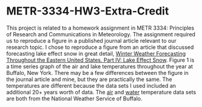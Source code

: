 # METR-3334-HW3-Extra-Credit
This project is related to a homework assignment in METR 3334: Principles of Research and Communications in Meteorology. The assignment required us to reproduce a figure in a published journal article relevant to our research topic. I chose to reproduce a figure from an article that discussed forecasting lake effect snow in great detail, [Winter Weather Forecasting Throughout the Eastern United States. Part IV: Lake Effect Snow](https://doi.org/10.1175/1520-0434(1995)010%3C0061:WWFTTE%3E2.0.CO;2). Figure 1 is a time series graph of the air and lake temperatures throughout the year at Buffalo, New York. There may be a few differences between the figure in the journal article and mine, but they are practically the same. The temperatures are different because the data sets I used included an additional 20+ years worth of data. The [air](https://www.weather.gov/buf/BUFtemp) and [water](https://www.weather.gov/buf/Hist_LakeTemps) temperature data sets are both from the National Weather Service of Buffalo. 

